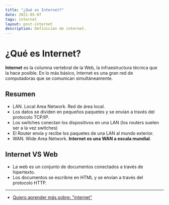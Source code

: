 ```yaml
---
title: "¿Qué es Internet?"
date: 2021-05-07
tags: internet
layout: post-internet
description: Definición de internet.
---
```


# ¿Qué es Internet?
**Internet** es la columna vertebral de la Web, la infraestructura técnica que la hace posible. En lo más básico, Internet es una gran red de computadoras que se comunican simultáneamente.

## Resumen
- LAN. Local Area Network. Red de área local.
- Los datos se dividen en pequeños paquetes y se envían a través del protocolo TCP/IP.
- Los switches conectan los dispositivos en una LAN (los routers suelen ser a la vez switches)
- El Router envía y recibe los paquetes de una LAN al mundo exterior.
- WAN. Wide Area Network. **Internet es una WAN a escala mundial**.

## Internet VS Web
- La web es un conjunto de documentos conectados a través de hipertexto.
- Los documentos se escribne en HTML y se envían a través del protocolo HTTP.

***

- [Quiero aprender más sobre: "internet"](../00/internet)
